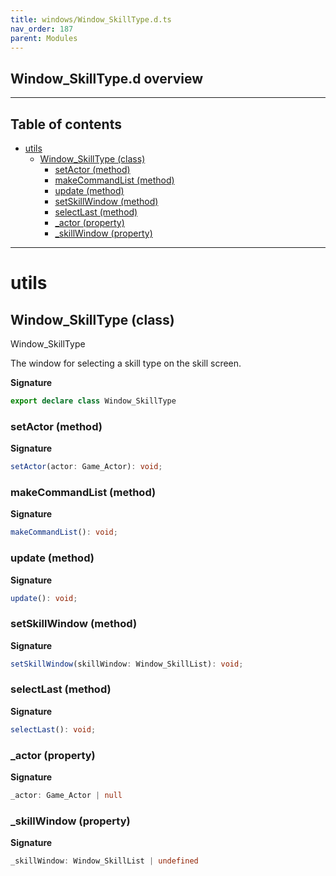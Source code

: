```yaml
---
title: windows/Window_SkillType.d.ts
nav_order: 187
parent: Modules
---
```


## Window_SkillType.d overview

---

<h2 class="text-delta">Table of contents</h2>

- [utils](#utils)
  - [Window_SkillType (class)](#window_skilltype-class)
    - [setActor (method)](#setactor-method)
    - [makeCommandList (method)](#makecommandlist-method)
    - [update (method)](#update-method)
    - [setSkillWindow (method)](#setskillwindow-method)
    - [selectLast (method)](#selectlast-method)
    - [\_actor (property)](#_actor-property)
    - [\_skillWindow (property)](#_skillwindow-property)

---

# utils

## Window_SkillType (class)

Window_SkillType

The window for selecting a skill type on the skill screen.

**Signature**

```ts
export declare class Window_SkillType
```

### setActor (method)

**Signature**

```ts
setActor(actor: Game_Actor): void;
```

### makeCommandList (method)

**Signature**

```ts
makeCommandList(): void;
```

### update (method)

**Signature**

```ts
update(): void;
```

### setSkillWindow (method)

**Signature**

```ts
setSkillWindow(skillWindow: Window_SkillList): void;
```

### selectLast (method)

**Signature**

```ts
selectLast(): void;
```

### \_actor (property)

**Signature**

```ts
_actor: Game_Actor | null
```

### \_skillWindow (property)

**Signature**

```ts
_skillWindow: Window_SkillList | undefined
```

